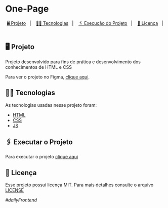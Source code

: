 # One-Page 
<p align="center">
      <a href="#-projeto">🖥 Projeto</a>&nbsp;&nbsp;&nbsp;|&nbsp;&nbsp;&nbsp;
      <a href="#-tecnologias">👨‍💻 Tecnologias</a>&nbsp;&nbsp;&nbsp;|&nbsp;&nbsp;&nbsp;
      <a href="#-executar-o-projeto">🖇 Execução do Projeto</a>&nbsp;&nbsp;&nbsp;|&nbsp;&nbsp;&nbsp;
      <a href="#-licença">📃 Licença</a>&nbsp;&nbsp;&nbsp;|&nbsp;&nbsp;&nbsp;
</p>

  <p></p>
  
  ## 🖥 Projeto
  Projeto desenvolvido para fins de prática e desenvolvimento dos conhecimentos de HTML e CSS
  <p>Para ver o projeto no Figma, <a href="https://www.figma.com/file/OFPmaR4BYJd7QeChEOzHgL/Desafios---Codel%C3%A2ndia-(Copy)?node-id=5854%3A2">clique aqui</a>.</p>

  ## 👨‍💻 Tecnologias
  As tecnologias usadas nesse projeto foram:
  - [HTML](https://developer.mozilla.org/en-US/docs/Web/HTML)
  - [CSS](https://developer.mozilla.org/en-US/docs/Web/CSS)
  - [JS](https://developer.mozilla.org/en-US/docs/Web/JavaScript)

  ## 🖇 Executar o Projeto
  Para executar o projeto <a href="https://ednaldo-byte.github.io/Studio-Ghibli/">clique aqui</a>


  ##  📃 Licença
  Esse projeto possui licença MIT. Para mais detalhes consulte o arquivo [LICENSE](LICENSE.md)
 *<p>#dailyFrontend</p>*
